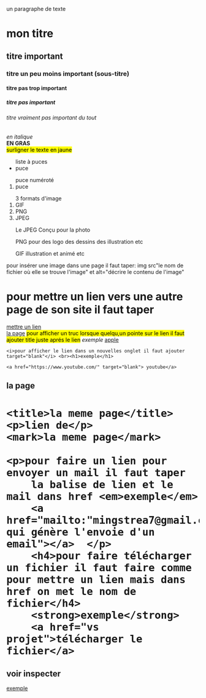 <!DOCTYPE html>
<html>
<head>
	<meta charset="utf-8">
	<meta name="viewport" content="width=device-width, initial-scale=1">
	<title>code</title>
	<link rel="stylesheet" href="code.css">
</head>
<body>
<!--le contenu-->
<p>un paragraphe de texte</p>
<h1>mon titre</h1>
<h2>titre important</h2>
<h3>titre un peu moins important (sous-titre)</h3>
<h4>titre pas trop important</h4>
<h5>titre pas important</h5>
<h6>titre vraiment pas important du tout</h6>
<em>en italique</em>
<br>
<strong>EN GRAS</strong>
<br>
<mark>surligner le texte en jaune</mark>
<br>
<ul>
liste à puces
     <li>puce</li>



</ul>
<ol>
	puce numéroté
	<li>puce</li>

</ol>
<ol>
	3 formats d'image
	<li>GIF</li>
	<LI>PNG</LI>
	<LI>JPEG</LI>
	<P>Le JPEG Conçu pour la photo</P>
	<p>PNG pour des logo des dessins des illustration etc</p>
	<p>GIF illustration et animé etc</p>

</ol>
<div class="image">pour insérer une image dans une page il faut taper: img src"le nom de fichier où elle se trouve
	l'image" et alt="décrire le contenu de l'image"
	
</div>

<h1>pour mettre un lien vers une autre page de son site il faut taper</h1>
<a href="la page"></a><ou si la page est sur un autre dossier il faut
 dossier/le nom de la page
 exemple
 <br>
<a href="https://orpaz.fr">mettre un lien</a>
<div class="lien dans la meme page"> <a href="#meme page">la page</a>
	<mark>pour afficher un truc lorsque  quelqu,un pointe sur le lien 
	il faut ajouter title  juste aprés le lien</mark>
	<em>exemple</em>
	<a href="https://www.apple.com/fr" title="salut">apple</a>

	<i>pour afficher le lien dans un nouvelles onglet il faut ajouter 
	target="blank"</i> <br><h1>exemple</h1>

	<a href="https://www.youtube.com/" target="blank"> youtube</a>
 <h2><id="meme page " >la page<h2>

 	<title>la meme page</title>
 	<p>lien de</p>
 	<mark>la meme page</mark>

 	<p>pour faire un lien pour envoyer un mail il faut taper
 		la balise de lien et le mail dans href <em>exemple</em>
 		<a href="mailto:"mingstrea7@gmail.com">lien qui génère l'envoie d'un email"></a>  </p>		
 		<h4>pour faire télécharger un fichier il faut faire comme pour mettre un lien mais dans href on met le nom de fichier</h4>
 		<strong>exemple</strong>
 		<a href="vs projet">télécharger le fichier</a>


  </div>

<h2>voir inspecter</h2>
<div class="voir"><a href="http://css.mammouthland.net/balises-html.php">exemple</a></div>

</body>
</html>
	
